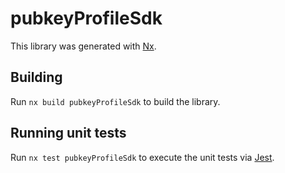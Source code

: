 # pubkeyProfileSdk

This library was generated with [Nx](https://nx.dev).

## Building

Run `nx build pubkeyProfileSdk` to build the library.

## Running unit tests

Run `nx test pubkeyProfileSdk` to execute the unit tests via [Jest](https://jestjs.io).
